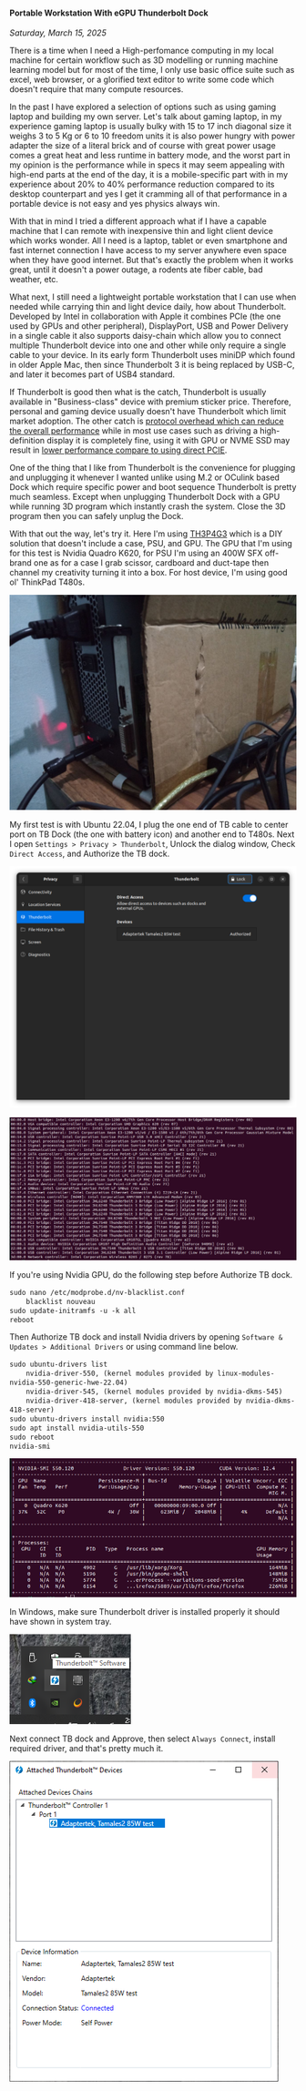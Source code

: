 #### Portable Workstation With eGPU Thunderbolt Dock
_Saturday, March 15, 2025_

There is a time when I need a High-perfomance computing in my local machine 
for certain workflow such as 3D modelling or running machine learning model 
but for most of the time, I only use basic office suite such as excel, web 
browser, or a glorified text editor to write some code which doesn't require 
that many compute resources.

In the past I have explored a selection of options such as using gaming laptop 
and building my own server. Let's talk about gaming laptop, in my experience 
gaming laptop is usually bulky with 15 to 17 inch diagonal size it weighs 
3 to 5 Kg or 6 to 10 freedom units it is also power hungry with power adapter 
the size of a literal brick and of course with great power usage comes a great heat 
and less runtime in battery mode, and the worst part in my opinion is the performance 
while in specs it may seem appealing with high-end parts at the end of the day, it 
is a mobile-specific part with in my experience about 20% to 40% performance 
reduction compared to its desktop counterpart and yes I get it cramming 
all of that performance in a portable device is not easy and yes physics always 
win. 

With that in mind I tried a different approach what if I have a capable 
machine that I can remote with inexpensive thin and light client device which 
works wonder. All I need is a laptop, tablet or even smartphone and fast internet 
connection I have access to my server anywhere even space when they have good 
internet. But that's exactly the problem when it works great, until it doesn't 
a power outage, a rodents ate fiber cable, bad weather, etc.

What next, I still need a lightweight portable workstation that I can use when needed 
while carrying thin and light device daily, how about Thunderbolt. Developed by Intel 
in collaboration with Apple it combines PCIe (the one used by GPUs and other peripheral), 
DisplayPort, USB and Power Delivery in a single cable it also supports daisy-chain which 
allow you to connect multiple Thunderbolt device into one and other while only require 
a single cable to your device. In its early form Thunderbolt uses miniDP which found 
in older Apple Mac, then since Thunderbolt 3 it is being replaced by USB-C, and later 
it becomes part of USB4 standard.

If Thunderbolt is good then what is the catch, Thunderbolt is usually available 
in "Business-class" device with premium sticker price. Therefore, personal and gaming 
device usually doesn't have Thunderbolt which limit market adoption. The other catch is 
[protocol overhead which can reduce the overall performance](https://egpu.io/best-external-graphics-card-builds/#perf) 
while in most use cases such as driving a high-definition 
display it is completely fine, using it with GPU or NVME SSD may result in 
[lower performance compare to using direct PCIE](https://egpu.io/forums/expresscard-mpcie-m-2-adapters/build-m2-vs-thunderbolt). 

One of the thing that I like from Thunderbolt is the convenience for plugging 
and unplugging it whenever I wanted unlike using M.2 or OCulink based Dock which 
require specific power and boot sequence Thunderbolt is pretty much seamless. 
Except when unplugging Thunderbolt Dock with a GPU while running 3D program 
which instantly crash the system. Close the 3D program then you can safely 
unplug the Dock.

With that out the way, let's try it. Here I'm using 
[TH3P4G3](https://egpu.io/exp-gdc-th3p4g2-thunderbolt-gpu-dock-review/) 
which is a DIY solution that doesn't include a case, PSU, and GPU. The GPU that 
I'm using for this test is Nvidia Quadro K620, for PSU I'm using an 400W SFX 
off-brand one as for a case I grab scissor, cardboard and duct-tape then channel 
my creativity turning it into a box. For host device, I'm using good ol' ThinkPad 
T480s.

![img](./posts/2025-03-15-portable-workstation-with-egpu-thunderbolt-dock/01.jpg)

My first test is with Ubuntu 22.04, I plug the one end of TB cable to center port 
on TB Dock (the one with battery icon) and another end to T480s. Next I open 
`Settings > Privacy > Thunderbolt`, Unlock the dialog window, Check `Direct Access`, 
and Authorize the TB dock.

![img](./posts/2025-03-15-portable-workstation-with-egpu-thunderbolt-dock/02.png)

![img_lg](./posts/2025-03-15-portable-workstation-with-egpu-thunderbolt-dock/03.png)

If you're using Nvidia GPU, do the following step before Authorize TB dock.
```
sudo nano /etc/modprobe.d/nv-blacklist.conf
    blacklist nouveau
sudo update-initramfs -u -k all
reboot
```

Then Authorize TB dock and install Nvidia drivers by opening `Software & Updates > Additional Drivers` 
or using command line below.
```
sudo ubuntu-drivers list
    nvidia-driver-550, (kernel modules provided by linux-modules-nvidia-550-generic-hwe-22.04)
    nvidia-driver-545, (kernel modules provided by nvidia-dkms-545)
    nvidia-driver-418-server, (kernel modules provided by nvidia-dkms-418-server)
sudo ubuntu-drivers install nvidia:550
sudo apt install nvidia-utils-550
sudo reboot
nvidia-smi
```

![img](./posts/2025-03-15-portable-workstation-with-egpu-thunderbolt-dock/04.png)

In Windows, make sure Thunderbolt driver is installed properly it should have shown in
system tray.

![img_xs](./posts/2025-03-15-portable-workstation-with-egpu-thunderbolt-dock/05.png)

Next connect TB dock and Approve, then select `Always Connect`, install required 
driver, and that's pretty much it.

![img](./posts/2025-03-15-portable-workstation-with-egpu-thunderbolt-dock/06.png)